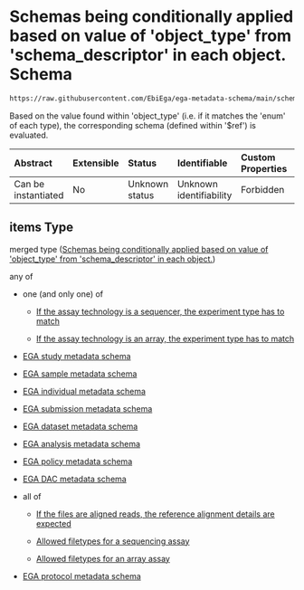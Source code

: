 # Schemas being conditionally applied based on value of 'object\_type' from 'schema\_descriptor' in each object. Schema

```txt
https://raw.githubusercontent.com/EbiEga/ega-metadata-schema/main/schemas/EGA.object-set.json#/properties/object_array/items
```

Based on the value found within 'object\_type' (i.e. if it matches the 'enum' of each type), the corresponding schema (defined within '$ref') is evaluated.

| Abstract            | Extensible | Status         | Identifiable            | Custom Properties | Additional Properties | Access Restrictions | Defined In                                                                           |
| :------------------ | :--------- | :------------- | :---------------------- | :---------------- | :-------------------- | :------------------ | :----------------------------------------------------------------------------------- |
| Can be instantiated | No         | Unknown status | Unknown identifiability | Forbidden         | Allowed               | none                | [EGA.object-set.json\*](../../../schemas/EGA.object-set.json "open original schema") |

## items Type

merged type ([Schemas being conditionally applied based on value of 'object\_type' from 'schema\_descriptor' in each object.](ega-15-properties-array-containing-metadata-objects-schemas-being-conditionally-applied-based-on-value-of-object_type-from-schema_descriptor-in-each-object.md))

any of

*   one (and only one) of

    *   [If the assay technology is a sequencer, the experiment type has to match](ega-9-oneof-if-the-assay-technology-is-a-sequencer-the-experiment-type-has-to-match.md "check type definition")

    *   [If the assay technology is an array, the experiment type has to match](ega-9-oneof-if-the-assay-technology-is-an-array-the-experiment-type-has-to-match.md "check type definition")

*   [EGA study metadata schema](ega-19.md "check type definition")

*   [EGA sample metadata schema](ega-18.md "check type definition")

*   [EGA individual metadata schema](ega-14.md "check type definition")

*   [EGA submission metadata schema](ega-20.md "check type definition")

*   [EGA dataset metadata schema](ega-13.md "check type definition")

*   [EGA analysis metadata schema](ega-10.md "check type definition")

*   [EGA policy metadata schema](ega-16.md "check type definition")

*   [EGA DAC metadata schema](ega-8.md "check type definition")

*   all of

    *   [If the files are aligned reads, the reference alignment details are expected](ega-11-allof-if-the-files-are-aligned-reads-the-reference-alignment-details-are-expected.md "check type definition")

    *   [Allowed filetypes for a sequencing assay](ega-11-allof-allowed-filetypes-for-a-sequencing-assay.md "check type definition")

    *   [Allowed filetypes for an array assay](ega-11-allof-allowed-filetypes-for-an-array-assay.md "check type definition")

*   [EGA protocol metadata schema](ega-17.md "check type definition")
